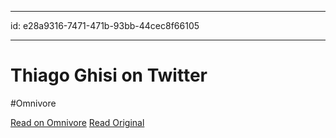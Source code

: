 
---
id: e28a9316-7471-471b-93bb-44cec8f66105

---

# Thiago Ghisi on Twitter
#Omnivore

[Read on Omnivore](https://omnivore.app/me/thiago-ghisi-on-twitter-187176f18b5)
[Read Original](https://twitter.com/thiagoghisi/status/1544653383000215552)

